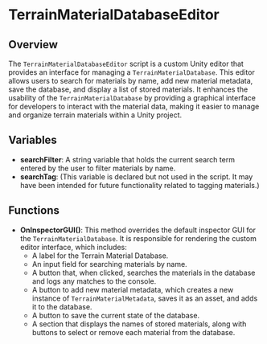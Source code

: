 # TerrainMaterialDatabaseEditor

## Overview
The `TerrainMaterialDatabaseEditor` script is a custom Unity editor that provides an interface for managing a `TerrainMaterialDatabase`. This editor allows users to search for materials by name, add new material metadata, save the database, and display a list of stored materials. It enhances the usability of the `TerrainMaterialDatabase` by providing a graphical interface for developers to interact with the material data, making it easier to manage and organize terrain materials within a Unity project.

## Variables
- **searchFilter**: A string variable that holds the current search term entered by the user to filter materials by name.
- **searchTag**: (This variable is declared but not used in the script. It may have been intended for future functionality related to tagging materials.)

## Functions
- **OnInspectorGUI()**: This method overrides the default inspector GUI for the `TerrainMaterialDatabase`. It is responsible for rendering the custom editor interface, which includes:
  - A label for the Terrain Material Database.
  - An input field for searching materials by name.
  - A button that, when clicked, searches the materials in the database and logs any matches to the console.
  - A button to add new material metadata, which creates a new instance of `TerrainMaterialMetadata`, saves it as an asset, and adds it to the database.
  - A button to save the current state of the database.
  - A section that displays the names of stored materials, along with buttons to select or remove each material from the database.